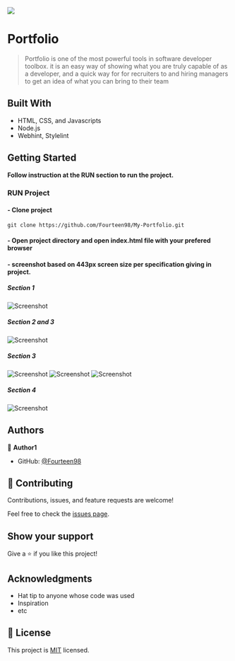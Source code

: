 ![](https://img.shields.io/badge/Microverse-blueviolet)

# Portfolio

> Portfolio is one of the most powerful tools in software developer toolbox. it is an easy way of showing what you are truly capable of as a developer, and a quick way for for recruiters to and hiring managers to get an idea of what you can bring to their team


## Built With

- HTML, CSS, and Javascripts
- Node.js
- Webhint, Stylelint

## Getting Started

**Follow instruction at the RUN section to run the project.**

### RUN Project
#### - Clone project 
```
git clone https://github.com/Fourteen98/My-Portfolio.git
```
#### - Open project directory and open index.html file with your prefered browser
####  - screenshot based on 443px screen size per specification giving in project.
##### Section 1
![Screenshot](screenshot-1.png)
##### Section 2 and 3
![Screenshot](screenshot-2.png)

##### Section 3
![Screenshot](screenshot-3.png)
![Screenshot](screenshot-4.png)
![Screenshot](screenshot-5.png)

##### Section 4
![Screenshot](screenshot-6.png)
## Authors

👤 **Author1**

- GitHub: [@Fourteen98](https://github.com/Fourteen98)


## 🤝 Contributing

Contributions, issues, and feature requests are welcome!

Feel free to check the [issues page](../../issues/).

## Show your support

Give a ⭐️ if you like this project!

## Acknowledgments

- Hat tip to anyone whose code was used
- Inspiration
- etc

## 📝 License

This project is [MIT](./MIT.md) licensed.
